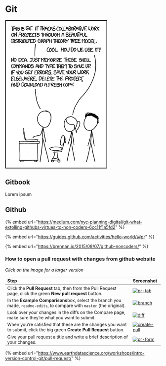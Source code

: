 # Git

![](../.gitbook/assets/git.png)

## Gitbook

Lorem ipsum

## Github

{% embed url="https://medium.com/nyc-planning-digital/git-what-extolling-githubs-virtues-to-non-coders-6cc11f1a5fd2" %}

{% embed url="https://guides.github.com/activities/hello-world/\#pr" %}

{% embed url="https://brennan.io/2015/08/07/github-noncoders/" %}

### How to open a pull request with changes from github website

_Click on the image for a larger version_

| Step | Screenshot |
| :--- | :--- |
| Click the  **Pull Request** tab, then from the Pull Request page, click the green **New pull request** button. | [![pr-tab](https://guides.github.com/activities/hello-world/pr-tab.gif)](https://guides.github.com/activities/hello-world/pr-tab.gif) |
| In the **Example Comparisons**box, select the branch you made, `readme-edits`, to compare with `master` \(the original\). | [![branch](https://guides.github.com/activities/hello-world/pick-branch.png)](https://guides.github.com/activities/hello-world/pick-branch.png) |
| Look over your changes in the diffs on the Compare page, make sure they’re what you want to submit. | [![diff](https://guides.github.com/activities/hello-world/diff.png)](https://guides.github.com/activities/hello-world/diff.png) |
| When you’re satisfied that these are the changes you want to submit, click the big green **Create Pull Request** button. | [![create-pull](https://guides.github.com/activities/hello-world/create-pr.png)](https://guides.github.com/activities/hello-world/create-pr.png) |
| Give your pull request a title and write a brief description of your changes. | [![pr-form](https://guides.github.com/activities/hello-world/pr-form.png)](https://guides.github.com/activities/hello-world/pr-form.png) |



{% embed url="https://www.earthdatascience.org/workshops/intro-version-control-git/pull-request/" %}



